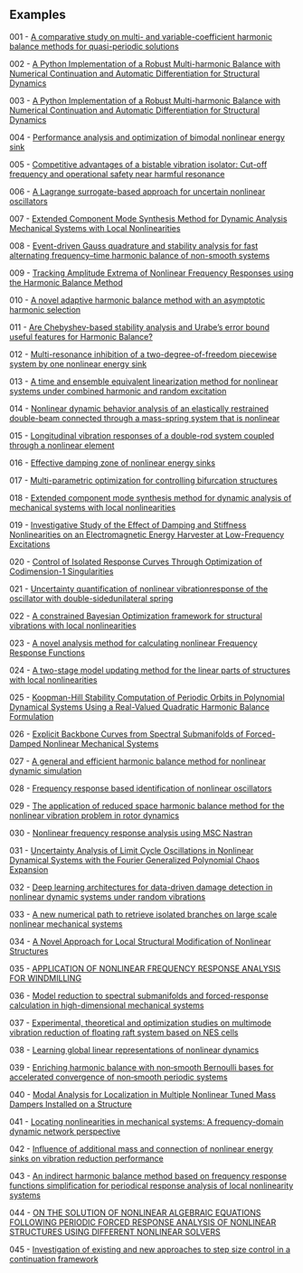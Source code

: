 ## Examples

001 - [A comparative study on multi- and variable-coefficient harmonic balance methods for quasi-periodic solutions](https://doi.org/10.1016/j.ymssp.2022.109929)

002 - [A Python Implementation of a Robust Multi-harmonic Balance with Numerical Continuation and Automatic Differentiation for Structural Dynamics](https://doi.org/10.1115/1.4062424)

003 - [A Python Implementation of a Robust Multi-harmonic Balance with Numerical Continuation and Automatic Differentiation for Structural Dynamics](https://doi.org/10.1115/1.4062424)

004 - [Performance analysis and optimization of bimodal nonlinear energy sink](https://doi.org/10.1007/s11071-023-08737-8)

005 - [Competitive advantages of a bistable vibration isolator: Cut-off frequency and operational safety near harmful resonance](https://doi.org/10.1016/j.jsv.2023.118004)

006 - [A Lagrange surrogate-based approach for uncertain nonlinear oscillators](https://doi.org/10.1016/j.jsv.2021.116075)

007 - [Extended Component Mode Synthesis Method for Dynamic Analysis Mechanical Systems with Local Nonlinearities](http://dx.doi.org/10.2139/ssrn.4573730)

008 - [Event-driven Gauss quadrature and stability analysis for fast alternating frequency–time harmonic balance of non-smooth systems](https://doi.org/10.1016/j.cnsns.2023.107189)

009 - [Tracking Amplitude Extrema of Nonlinear Frequency Responses using the Harmonic Balance Method](https://doi.org/10.1002/nme.7376)

010 - [A novel adaptive harmonic balance method with an asymptotic harmonic selection](https://doi.org/10.1007/s10483-023-3047-6)

011 - [Are Chebyshev-based stability analysis and Urabe’s error bound useful features for Harmonic Balance?](https://doi.org/10.1016/j.ymssp.2023.110265)

012 - [Multi-resonance inhibition of a two-degree-of-freedom piecewise system by one nonlinear energy sink](https://doi.org/10.1007/s40435-023-01337-9)

013 - [A time and ensemble equivalent linearization method for nonlinear systems under combined harmonic and random excitation](https://doi.org/10.1177/09544062231203844)

014 - [Nonlinear dynamic behavior analysis of an elastically restrained double-beam connected through a mass-spring system that is nonlinear](https://doi.org/10.1007/s11071-023-08351-8)

015 - [Longitudinal vibration responses of a double-rod system coupled through a nonlinear element](https://doi.org/10.1007/s11071-023-09138-7)

016 - [Effective damping zone of nonlinear energy sinks](https://doi.org/10.1007/s11071-023-08874-0)

017 - [Multi-parametric optimization for controlling bifurcation structures](http://dx.doi.org/10.13140/RG.2.2.13866.18887)

018 - [Extended component mode synthesis method for dynamic analysis of mechanical systems with local nonlinearities](https://doi.org/10.1016/j.jsv.2023.118227)

019 - [Investigative Study of the Effect of Damping and Stiffness Nonlinearities on an Electromagnetic Energy Harvester at Low-Frequency Excitations]( https://doi.org/10.3390/machines12010030)

020 - [Control of Isolated Response Curves Through Optimization of Codimension-1 Singularities](http://dx.doi.org/10.2139/ssrn.4711296)

021 - [Uncertainty quantification of nonlinear vibrationresponse of the oscillator with double-sidedunilateral spring](https://doi.org/10.1063/5.0175313)

022 - [A constrained Bayesian Optimization framework for structural vibrations with local nonlinearities](https://doi.org/10.1007/s00158-024-03747-5)

023 - [A novel analysis method for calculating nonlinear Frequency Response Functions](https://doi.org/10.48550/arXiv.2404.01972)

024 - [A two-stage model updating method for the linear parts of structures with local nonlinearities](https://doi.org/10.3389/fmats.2023.1331081)

025 - [Koopman-Hill Stability Computation of Periodic Orbits in Polynomial Dynamical Systems Using a Real-Valued Quadratic Harmonic Balance Formulation](http://dx.doi.org/10.2139/ssrn.4811433)

026 - [Explicit Backbone Curves from Spectral Submanifolds of Forced-Damped Nonlinear Mechanical Systems](https://doi.org/10.1098/rspa.2018.0083)

027 - [A general and efficient harmonic balance method for nonlinear dynamic simulation](https://doi.org/10.1016/j.ijmecsci.2024.109388)

028 - [Frequency response based identification of nonlinear oscillators](https://doi.org/10.1016/j.jsv.2024.118651)

029 - [The application of reduced space harmonic balance method for the nonlinear vibration problem in rotor dynamics](https://doi.org/10.1080/15397734.2018.1519634)

030 - [Nonlinear frequency response analysis using MSC Nastran](https://doi.org/10.1002/nme.7588)

031 - [Uncertainty Analysis of Limit Cycle Oscillations in Nonlinear Dynamical Systems with the Fourier Generalized Polynomial Chaos Expansion](http://dx.doi.org/10.48550/arXiv.2409.11006)

032 - [Deep learning architectures for data-driven damage detection in nonlinear dynamic systems under random vibrations](https://doi.org/10.1007/s11071-024-10270-1)

033 - [A new numerical path to retrieve isolated branches on large scale nonlinear mechanical systems](https://doi.org/10.1007/s11071-024-10369-5)

034 - [A Novel Approach for Local Structural Modification of Nonlinear Structures](http://dx.doi.org/10.1007/978-3-031-36999-5_20)

035 - [APPLICATION OF NONLINEAR FREQUENCY RESPONSE ANALYSIS FOR WINDMILLING](https://doi.org/10.1115/GT2024-122018)

036 - [Model reduction to spectral submanifolds and forced-response calculation in high-dimensional mechanical systems](https://doi.org/10.1016/j.jsv.2020.115640)

037 - [Experimental, theoretical and optimization studies on multimode vibration reduction of floating raft system based on NES cells](https://doi.org/10.1016/j.oceaneng.2024.118897)

038 - [Learning global linear representations of nonlinear dynamics](https://doi.org/10.1007/s11071-024-10843-0)

039 - [Enriching harmonic balance with non‐smooth Bernoulli bases for accelerated convergence of non‐smooth periodic systems](https://doi.org/10.1016/j.taml.2024.100562)

040 - [Modal Analysis for Localization in Multiple Nonlinear Tuned Mass Dampers Installed on a Structure](http://dx.doi.org/10.1115/1.4067582)

041 - [Locating nonlinearities in mechanical systems: A frequency-domain dynamic network perspective](https://doi.org/10.1016/j.ymssp.2024.112124)

042 - [Influence of additional mass and connection of nonlinear energy sinks on vibration reduction performance](https://doi.org/10.1016/j.ymssp.2024.112123)

043 - [An indirect harmonic balance method based on frequency response functions simplification for periodical response analysis of local nonlinearity systems](https://doi.org/10.1016/j.compstruc.2025.107663)

044 - [ON THE SOLUTION OF NONLINEAR ALGEBRAIC EQUATIONS FOLLOWING PERIODIC FORCED RESPONSE ANALYSIS OF NONLINEAR STRUCTURES USING DIFFERENT NONLINEAR SOLVERS](https://doi.org/10.1007/978-3-030-47626-7_20)

045 - [Investigation of existing and new approaches to step size control in a continuation framework](https://doi.org/10.1016/j.compstruc.2025.107747)
